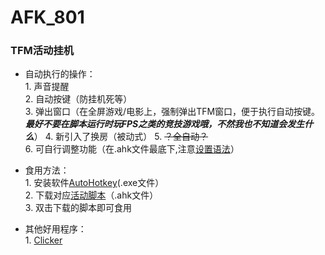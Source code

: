 # AFK_801
### TFM活动挂机

* 自动执行的操作：  
       1. 声音提醒  
       2. 自动按键（防挂机死等）  
       3. 弹出窗口（在全屏游戏/电影上，强制弹出TFM窗口，便于执行自动按键。***最好不要在脚本运行时玩FPS之类的竞技游戏哦，不然我也不知道会发生什么***）
       4. 新引入了换房（被动式）
       5. ~~？全自动？~~  
       6. 可自行调整功能（在.ahk文件最底下,注意[设置语法](https://wyagd001.github.io/v2/docs/index.htm)）
  
*  食用方法：  
       1. 安装软件[AutoHotkey](https://github.com/AutoHotkey/AutoHotkey/releases)(.exe文件）  
       2. 下载对应[活动脚本](https://github.com/lyliny/AFK_801/releases)（.ahk文件）  
       3. 双击下载的脚本即可食用
  
*  其他好用程序：  
       1. [Clicker](https://gitee.com/fasterthanlight/automatic_clicker_2/releases)

